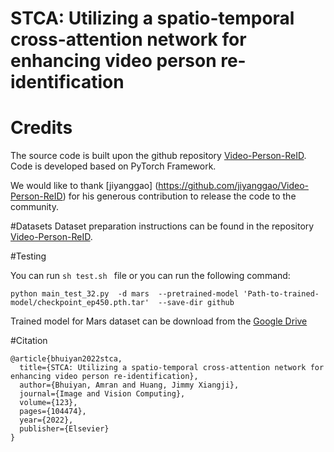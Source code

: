 # STCA: Utilizing a spatio-temporal cross-attention network for enhancing video person re-identification

# Credits
The source code is built upon the github repository [Video-Person-ReID](https://github.com/jiyanggao/Video-Person-ReID). Code is developed based on PyTorch Framework.

We would like to thank [jiyanggao] (https://github.com/jiyanggao/Video-Person-ReID) for his generous contribution to release the code to the community.

#Datasets
Dataset preparation instructions can be found in the repository [Video-Person-ReID](https://github.com/jiyanggao/Video-Person-ReID). 

#Testing 

You can run  `sh test.sh ` file or you can run the following command:

` python main_test_32.py  -d mars  --pretrained-model 'Path-to-trained-model/checkpoint_ep450.pth.tar'  --save-dir github `


Trained model for Mars dataset can be download from the [Google Drive](https://drive.google.com/file/d/1v8Ho4K9a8nKAEiHry_61D7t_pzh8A7Hx/view?usp=sharing)


#Citation

```
@article{bhuiyan2022stca,
  title={STCA: Utilizing a spatio-temporal cross-attention network for enhancing video person re-identification},
  author={Bhuiyan, Amran and Huang, Jimmy Xiangji},
  journal={Image and Vision Computing},
  volume={123},
  pages={104474},
  year={2022},
  publisher={Elsevier}
}

```
